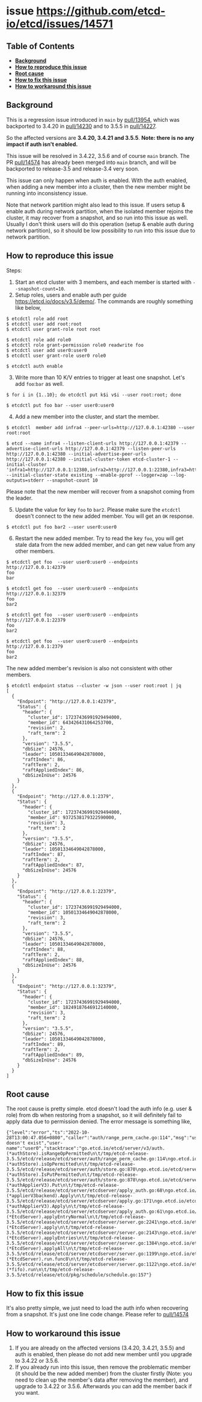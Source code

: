 issue https://github.com/etcd-io/etcd/issues/14571
======

## Table of Contents

- **[Background](#background)**
- **[How to reproduce this issue](#how-to-reproduce-this-issue)**
- **[Root cause](#root-cause)**
- **[How to fix this issue](#how-to-fix-this-issue)**
- **[How to workaround this issue](#how-to-workaround-this-issue)**

## Background
This is a regression issue introduced in `main` by [pull/13954](https://github.com/etcd-io/etcd/pull/13954),
which was backported to 3.4.20 in [pull/14230](https://github.com/etcd-io/etcd/pull/14230) and to 3.5.5 in
[pull/14227](https://github.com/etcd-io/etcd/pull/14227).

So the affected versions are **3.4.20, 3.4.21 and 3.5.5**.
**Note: there is no any impact if auth isn't enabled.**

This issue will be resolved in 3.4.22, 3.5.6 and of course `main` branch. The PR [pull/14574](https://github.com/etcd-io/etcd/pull/14574)
has already been merged into `main` branch, and will be backported to release-3.5 and release-3.4 very soon.

This issue can only happen when auth is enabled. With the auth enabled, when adding a new member 
into a cluster, then the new member might be running into inconsistency issue.

Note that network partition might also lead to this issue. If users setup & enable auth during network partition, 
when the isolated member rejoins the cluster, it may recover from a snapshot, and so run into this issue as well.
Usually I don't think users will do this operation (setup & enable auth during network partition), so it should 
be low possibility to run into this issue due to network partition.

## How to reproduce this issue
Steps:
1. Start an etcd cluster with 3 members, and each member is started with `--snapshot-count=10`.
2. Setup roles, users and enable auth per guide https://etcd.io/docs/v3.5/demo/. The commands are roughly something like below,
```
$ etcdctl role add root
$ etcdctl user add root:root
$ etcdctl user grant-role root root

$ etcdctl role add role0
$ etcdctl role grant-permission role0 readwrite foo
$ etcdctl user add user0:user0
$ etcdctl user grant-role user0 role0

$ etcdctl auth enable
```
3. Write more than 10 K/V entries to trigger at least one snapshot. Let's add `foo`:`bar` as well.
```
$ for i in {1..10}; do etcdctl put k$i v$i --user root:root; done

$ etcdctl put foo bar --user user0:user0
```
4. Add a new member into the cluster, and start the member.
```
$ etcdctl  member add infra4 --peer-urls=http://127.0.0.1:42380 --user root:root

$ etcd --name infra4 --listen-client-urls http://127.0.0.1:42379 --advertise-client-urls http://127.0.0.1:42379 --listen-peer-urls http://127.0.0.1:42380 --initial-advertise-peer-urls http://127.0.0.1:42380 --initial-cluster-token etcd-cluster-1 --initial-cluster 'infra1=http://127.0.0.1:12380,infra2=http://127.0.0.1:22380,infra3=http://127.0.0.1:32380,infra4=http://127.0.0.1:42380' --initial-cluster-state existing --enable-pprof --logger=zap --log-outputs=stderr --snapshot-count 10
```
Please note that the new member will recover from a snapshot coming from the leader.

5. Update the value for key `foo` to `bar2`. Please make sure the `etcdctl` doesn't connect to the new added member. You will get an `OK` response.
```
$ etcdctl put foo bar2 --user user0:user0
```
6. Restart the new added member. Try to read the key `foo`, you will get stale data from the new added member, and can get new value from any other members.
```
$ etcdctl get foo  --user user0:user0 --endpoints http://127.0.0.1:42379
foo
bar

$ etcdctl get foo  --user user0:user0 --endpoints http://127.0.0.1:32379
foo
bar2

$ etcdctl get foo  --user user0:user0 --endpoints http://127.0.0.1:22379
foo
bar2

$ etcdctl get foo  --user user0:user0 --endpoints http://127.0.0.1:2379
foo
bar2
```

The new added member's revision is also not consistent with other members.
```
$ etcdctl endpoint status --cluster -w json --user root:root | jq
[
  {
    "Endpoint": "http://127.0.0.1:42379",
    "Status": {
      "header": {
        "cluster_id": 17237436991929494000,
        "member_id": 643426431064253700,
        "revision": 2,
        "raft_term": 2
      },
      "version": "3.5.5",
      "dbSize": 24576,
      "leader": 10501334649042878000,
      "raftIndex": 86,
      "raftTerm": 2,
      "raftAppliedIndex": 86,
      "dbSizeInUse": 24576
    }
  },
  {
    "Endpoint": "http://127.0.0.1:2379",
    "Status": {
      "header": {
        "cluster_id": 17237436991929494000,
        "member_id": 9372538179322590000,
        "revision": 3,
        "raft_term": 2
      },
      "version": "3.5.5",
      "dbSize": 24576,
      "leader": 10501334649042878000,
      "raftIndex": 87,
      "raftTerm": 2,
      "raftAppliedIndex": 87,
      "dbSizeInUse": 24576
    }
  },
  {
    "Endpoint": "http://127.0.0.1:22379",
    "Status": {
      "header": {
        "cluster_id": 17237436991929494000,
        "member_id": 10501334649042878000,
        "revision": 3,
        "raft_term": 2
      },
      "version": "3.5.5",
      "dbSize": 24576,
      "leader": 10501334649042878000,
      "raftIndex": 88,
      "raftTerm": 2,
      "raftAppliedIndex": 88,
      "dbSizeInUse": 24576
    }
  },
  {
    "Endpoint": "http://127.0.0.1:32379",
    "Status": {
      "header": {
        "cluster_id": 17237436991929494000,
        "member_id": 18249187646912140000,
        "revision": 3,
        "raft_term": 2
      },
      "version": "3.5.5",
      "dbSize": 24576,
      "leader": 10501334649042878000,
      "raftIndex": 89,
      "raftTerm": 2,
      "raftAppliedIndex": 89,
      "dbSizeInUse": 24576
    }
  }
]
```
## Root cause
The root cause is pretty simple. etcd doesn't load the auth info (e.g. user & role) from db when restoring from a snapshot, so it will definitely fail
to apply data due to permission denied. The error message is something like,
```
{"level":"error","ts":"2022-10-28T13:00:47.056+0800","caller":"auth/range_perm_cache.go:114","msg":"user doesn't exist","user-name":"user0","stacktrace":"go.etcd.io/etcd/server/v3/auth.(*authStore).isRangeOpPermitted\n\t/tmp/etcd-release-3.5.5/etcd/release/etcd/server/auth/range_perm_cache.go:114\ngo.etcd.io/etcd/server/v3/auth.(*authStore).isOpPermitted\n\t/tmp/etcd-release-3.5.5/etcd/release/etcd/server/auth/store.go:870\ngo.etcd.io/etcd/server/v3/auth.(*authStore).IsPutPermitted\n\t/tmp/etcd-release-3.5.5/etcd/release/etcd/server/auth/store.go:878\ngo.etcd.io/etcd/server/v3/etcdserver.(*authApplierV3).Put\n\t/tmp/etcd-release-3.5.5/etcd/release/etcd/server/etcdserver/apply_auth.go:68\ngo.etcd.io/etcd/server/v3/etcdserver.(*applierV3backend).Apply\n\t/tmp/etcd-release-3.5.5/etcd/release/etcd/server/etcdserver/apply.go:171\ngo.etcd.io/etcd/server/v3/etcdserver.(*authApplierV3).Apply\n\t/tmp/etcd-release-3.5.5/etcd/release/etcd/server/etcdserver/apply_auth.go:61\ngo.etcd.io/etcd/server/v3/etcdserver.(*EtcdServer).applyEntryNormal\n\t/tmp/etcd-release-3.5.5/etcd/release/etcd/server/etcdserver/server.go:2241\ngo.etcd.io/etcd/server/v3/etcdserver.(*EtcdServer).apply\n\t/tmp/etcd-release-3.5.5/etcd/release/etcd/server/etcdserver/server.go:2143\ngo.etcd.io/etcd/server/v3/etcdserver.(*EtcdServer).applyEntries\n\t/tmp/etcd-release-3.5.5/etcd/release/etcd/server/etcdserver/server.go:1384\ngo.etcd.io/etcd/server/v3/etcdserver.(*EtcdServer).applyAll\n\t/tmp/etcd-release-3.5.5/etcd/release/etcd/server/etcdserver/server.go:1199\ngo.etcd.io/etcd/server/v3/etcdserver.(*EtcdServer).run.func8\n\t/tmp/etcd-release-3.5.5/etcd/release/etcd/server/etcdserver/server.go:1122\ngo.etcd.io/etcd/pkg/v3/schedule.(*fifo).run\n\t/tmp/etcd-release-3.5.5/etcd/release/etcd/pkg/schedule/schedule.go:157"}
```

## How to fix this issue
It's also pretty simple, we just need to load the auth info when recovering from a snapshot. It's just one line code change.
Please refer to [pull/14574](https://github.com/etcd-io/etcd/pull/14574)

## How to workaround this issue
1. If you are already on the affected versions (3.4.20, 3.4.21, 3.5.5) and auth is enabled, then please do not add new member until you upgrade to 3.4.22 or 3.5.6.
2. If you already run into this issue, then remove the problematic member (it should be the new added member) from the cluster firstly 
(Note: you need to clean up the member's data after removing the member), and upgrade to 3.4.22 or 3.5.6. Afterwards you can add the member back if you want.
